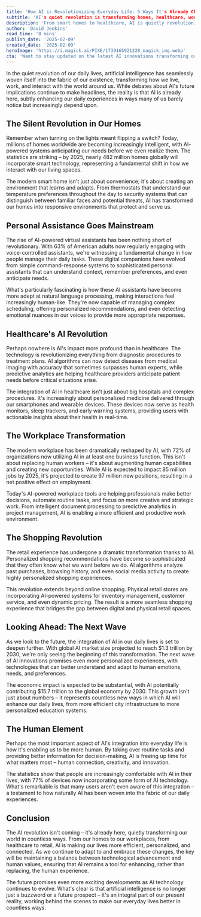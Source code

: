 ```yaml
---
title: 'How AI is Revolutionizing Everyday Life: 5 Ways It's Already Changing the World'
subtitle: 'AI's quiet revolution is transforming homes, healthcare, work and more'
description: 'From smart homes to healthcare, AI is quietly revolutionizing how we live and work. With 482 million AI-enabled homes expected by 2025 and AI contributing $15.7 trillion to the global economy by 2030, the transformation is already underway. Discover how AI is enhancing everything from personal assistance to shopping, while creating new opportunities in the workplace.'
author: 'David Jenkins'
read_time: '8 mins'
publish_date: '2025-02-09'
created_date: '2025-02-09'
heroImage: 'https://i.magick.ai/PIXE/1739165921228_magick_img.webp'
cta: 'Want to stay updated on the latest AI innovations transforming our world? Follow us on LinkedIn for exclusive insights, expert analysis, and breaking news about how artificial intelligence continues to revolutionize our daily lives.'
---
```


In the quiet revolution of our daily lives, artificial intelligence has seamlessly woven itself into the fabric of our existence, transforming how we live, work, and interact with the world around us. While debates about AI's future implications continue to make headlines, the reality is that AI is already here, subtly enhancing our daily experiences in ways many of us barely notice but increasingly depend upon.

## The Silent Revolution in Our Homes

Remember when turning on the lights meant flipping a switch? Today, millions of homes worldwide are becoming increasingly intelligent, with AI-powered systems anticipating our needs before we even realize them. The statistics are striking – by 2025, nearly 482 million homes globally will incorporate smart technology, representing a fundamental shift in how we interact with our living spaces.

The modern smart home isn't just about convenience; it's about creating an environment that learns and adapts. From thermostats that understand our temperature preferences throughout the day to security systems that can distinguish between familiar faces and potential threats, AI has transformed our homes into responsive environments that protect and serve us.

## Personal Assistance Goes Mainstream

The rise of AI-powered virtual assistants has been nothing short of revolutionary. With 63% of American adults now regularly engaging with voice-controlled assistants, we're witnessing a fundamental change in how people manage their daily tasks. These digital companions have evolved from simple command-response systems to sophisticated personal assistants that can understand context, remember preferences, and even anticipate needs.

What's particularly fascinating is how these AI assistants have become more adept at natural language processing, making interactions feel increasingly human-like. They're now capable of managing complex scheduling, offering personalized recommendations, and even detecting emotional nuances in our voices to provide more appropriate responses.

## Healthcare's AI Revolution

Perhaps nowhere is AI's impact more profound than in healthcare. The technology is revolutionizing everything from diagnostic procedures to treatment plans. AI algorithms can now detect diseases from medical imaging with accuracy that sometimes surpasses human experts, while predictive analytics are helping healthcare providers anticipate patient needs before critical situations arise.

The integration of AI in healthcare isn't just about big hospitals and complex procedures. It's increasingly about personalized medicine delivered through our smartphones and wearable devices. These devices now serve as health monitors, sleep trackers, and early warning systems, providing users with actionable insights about their health in real-time.

## The Workplace Transformation

The modern workplace has been dramatically reshaped by AI, with 72% of organizations now utilizing AI in at least one business function. This isn't about replacing human workers – it's about augmenting human capabilities and creating new opportunities. While AI is expected to impact 85 million jobs by 2025, it's projected to create 97 million new positions, resulting in a net positive effect on employment.

Today's AI-powered workplace tools are helping professionals make better decisions, automate routine tasks, and focus on more creative and strategic work. From intelligent document processing to predictive analytics in project management, AI is enabling a more efficient and productive work environment.

## The Shopping Revolution

The retail experience has undergone a dramatic transformation thanks to AI. Personalized shopping recommendations have become so sophisticated that they often know what we want before we do. AI algorithms analyze past purchases, browsing history, and even social media activity to create highly personalized shopping experiences.

This revolution extends beyond online shopping. Physical retail stores are incorporating AI-powered systems for inventory management, customer service, and even dynamic pricing. The result is a more seamless shopping experience that bridges the gap between digital and physical retail spaces.

## Looking Ahead: The Next Wave

As we look to the future, the integration of AI in our daily lives is set to deepen further. With global AI market size projected to reach $1.3 trillion by 2030, we're only seeing the beginning of this transformation. The next wave of AI innovations promises even more personalized experiences, with technologies that can better understand and adapt to human emotions, needs, and preferences.

The economic impact is expected to be substantial, with AI potentially contributing $15.7 trillion to the global economy by 2030. This growth isn't just about numbers – it represents countless new ways in which AI will enhance our daily lives, from more efficient city infrastructure to more personalized education systems.

## The Human Element

Perhaps the most important aspect of AI's integration into everyday life is how it's enabling us to be more human. By taking over routine tasks and providing better information for decision-making, AI is freeing up time for what matters most – human connection, creativity, and innovation.

The statistics show that people are increasingly comfortable with AI in their lives, with 77% of devices now incorporating some form of AI technology. What's remarkable is that many users aren't even aware of this integration – a testament to how naturally AI has been woven into the fabric of our daily experiences.

## Conclusion

The AI revolution isn't coming – it's already here, quietly transforming our world in countless ways. From our homes to our workplaces, from healthcare to retail, AI is making our lives more efficient, personalized, and connected. As we continue to adapt to and embrace these changes, the key will be maintaining a balance between technological advancement and human values, ensuring that AI remains a tool for enhancing, rather than replacing, the human experience.

The future promises even more exciting developments as AI technology continues to evolve. What's clear is that artificial intelligence is no longer just a buzzword or a future prospect – it's an integral part of our present reality, working behind the scenes to make our everyday lives better in countless ways.